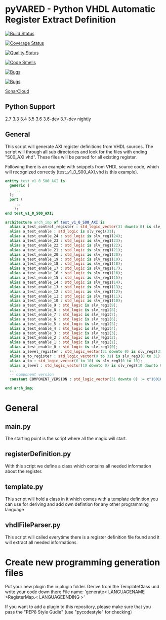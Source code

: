 # pyVARED - Python VHDL Automatic Register Extract Definition

[![Build Status](https://travis-ci.org/crafti5/pyVARED.svg?branch=master)](https://travis-ci.org/crafti5/pyVARED)

[![Coverage Status](https://coveralls.io/repos/github/crafti5/pyVARED/badge.svg?branch=master)](https://coveralls.io/github/crafti5/pyVARED?branch=master)

[![Quality Status](https://sonarcloud.io/api/badges/gate?key=pyVARED)](https://sonarcloud.io/api/badges/gate?key=pyVARED)

[![Code Smells](https://sonarcloud.io/api/badges/measure?key=pyVARED&metric=code_smells)](https://sonarcloud.io/api/badges/measure?key=pyVARED&metric=code_smells)

[![Bugs](https://sonarcloud.io/api/badges/measure?key=pyVARED&metric=bugs)](https://sonarcloud.io/api/badges/measure?key=pyVARED&metric=bugs)

[![Bugs](https://sonarcloud.io/api/badges/measure?key=pyVARED&metric=sqale_debt_ratio)](https://sonarcloud.io/api/badges/measure?key=pyVARED&metric=sqale_debt_ratio)


[SonarCloud](https://sonarcloud.io/dashboard?id=pyVARED)

## Python Support

2.7
3.3
3.4
3.5
3.6
3.6-dev
3.7-dev
nightly

## General

This script will generate AXI register definitions from VHDL sources.
The script will through all sub directories and look for the files with ending "S00_AXI.vhd". These files will be parsed for all existing register.

Following there is an example with snippets from VHDL source code, which will recognized correctly (test_v1_0_S00_AXI.vhd is this example).

```vhdl
entity test_v1_0_S00_AXI is
  generic (
    ...
  );
  port (
    ...
    );
end test_v1_0_S00_AXI;

architecture arch_imp of test_v1_0_S00_AXI is
  alias a_test_control_register : std_logic_vector(31 downto 0) is slv_reg1(31 downto 0);
  alias a_test_enable : std_logic is slv_reg1(31);
  alias a_test_enable_24 : std_logic is slv_reg1(24);
  alias a_test_enable_23 : std_logic is slv_reg1(23);
  alias a_test_enable_22 : std_logic is slv_reg1(22);
  alias a_test_enable_21 : std_logic is slv_reg1(21);
  alias a_test_enable_20 : std_logic is slv_reg1(20);
  alias a_test_enable_19 : std_logic is slv_reg1(19);
  alias a_test_enable_18 : std_logic is slv_reg1(18);
  alias a_test_enable_17 : std_logic is slv_reg1(17);
  alias a_test_enable_16 : std_logic is slv_reg1(16);
  alias a_test_enable_15 : std_logic is slv_reg1(15);
  alias a_test_enable_14 : std_logic is slv_reg1(14);
  alias a_test_enable_13 : std_logic is slv_reg1(13);
  alias a_test_enable_12 : std_logic is slv_reg1(12);
  alias a_test_enable_11 : std_logic is slv_reg1(11);
  alias a_test_enable_10 : std_logic is slv_reg1(10);
  alias a_test_enable_9 : std_logic is slv_reg1(9);
  alias a_test_enable_8 : std_logic is slv_reg1(8);
  alias a_test_enable_7 : std_logic is slv_reg1(7);
  alias a_test_enable_6 : std_logic is slv_reg1(6);
  alias a_test_enable_5 : std_logic is slv_reg1(5);
  alias a_test_enable_4 : std_logic is slv_reg1(4);
  alias a_test_enable_3 : std_logic is slv_reg1(3);
  alias a_test_enable_2 : std_logic is slv_reg1(2);
  alias a_test_enable_1 : std_logic is slv_reg1(1);
  alias a_test_enable_0 : std_logic is slv_reg1(0);
  alias a_level_register : std_logic_vector(31 downto 0) is slv_reg2(31 downto 0);
  alias a_to_register : std_logic_vector(0 to 31) is slv_reg3(0 to 31);
  alias a_to : std_logic_vector(0 to 10) is slv_reg3(0 to 10);
  alias a_level : std_logic_vector(10 downto 0) is slv_reg2(10 downto 0);
  ...
  -- component version
  constant COMPONENT_VERSION : std_logic_vector(31 downto 0) := x"16010100"; -- year, month, day, build number (one byte each)

end arch_imp;
```

# General
## main.py
The starting point is the script where all the magic will start.

## registerDefinition.py
With this script we define a class which contains all needed information about the register.

## template.py
This script will hold a class in it which comes with a template definition you can use for deriving and add own defintion for any other programming language

## vhdlFileParser.py
This script will called everytime there is a register definition file found and it will extract all needed informations.

# Create new programming generation files
Put your new plugin the in plugin folder. Derive from the TemplateClass und write your code down there
File name: 'generate< LANGUAGENAME >RegisterMap.< LANGUAGEENDING >'

If you want to add a plugin to this repository, please make sure that you pass the "PEP8 Style Gudie" (use "pycodestyle" for checking)
